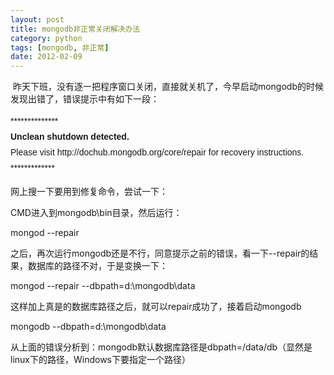 ```yaml
---
layout: post
title: mongodb非正常关闭解决办法
category: python
tags: [mongodb, 非正常]
date: 2012-02-09
---
```

<p>&nbsp;昨天下班，没有逐一把程序窗口关闭，直接就关机了，今早启动mongodb的时候发现出错了，错误提示中有如下一段：</p>
<p><span style="font-family: Helvetica, Tahoma, Arial, sans-serif; font-size: 14px; line-height: 25px; text-align: left; ">**************&nbsp;</span><br style="font-family: Helvetica, Tahoma, Arial, sans-serif; font-size: 14px; line-height: 25px; text-align: left; " />
<strong style="font-weight: bold; font-family: Helvetica, Tahoma, Arial, sans-serif; font-size: 14px; line-height: 25px; text-align: left; ">Unclean shutdown detected.</strong><span style="font-family: Helvetica, Tahoma, Arial, sans-serif; font-size: 14px; line-height: 25px; text-align: left; ">&nbsp;</span><br style="font-family: Helvetica, Tahoma, Arial, sans-serif; font-size: 14px; line-height: 25px; text-align: left; " />
<span style="font-family: Helvetica, Tahoma, Arial, sans-serif; font-size: 14px; line-height: 25px; text-align: left; ">Please visit http://dochub.mongodb.org/core/repair for recovery instructions.</span><br style="font-family: Helvetica, Tahoma, Arial, sans-serif; font-size: 14px; line-height: 25px; text-align: left; " />
<span style="font-family: Helvetica, Tahoma, Arial, sans-serif; font-size: 14px; line-height: 25px; text-align: left; ">*************</span></p>
<p>网上搜一下要用到修复命令，尝试一下：</p>
<p>CMD进入到mongodb\bin目录，然后运行：</p>
<p>mongod --repair</p>
<p>之后，再次运行mongodb还是不行，同意提示之前的错误，看一下--repair的结果，数据库的路径不对，于是变换一下：</p>
<p>mongod --repair --dbpath=d:\mongodb\data</p>
<p>这样加上真是的数据库路径之后，就可以repair成功了，接着启动mongodb</p>
<p>mongodb --dbpath=d:\mongodb\data</p>
<p>从上面的错误分析到：mongodb默认数据库路径是dbpath=/data/db（显然是linux下的路径，Windows下要指定一个路径）</p>

